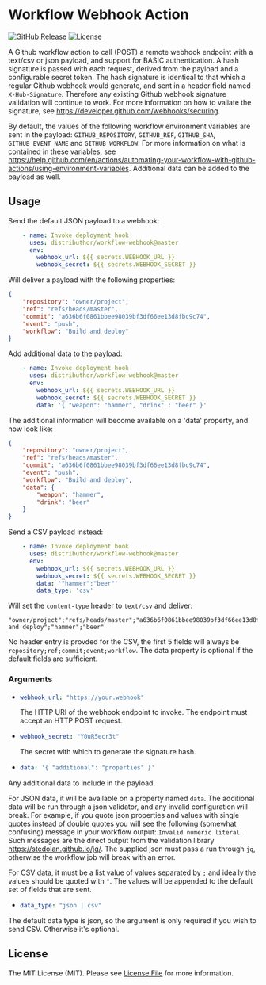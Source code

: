 # Workflow Webhook Action

[![GitHub Release][ico-release]][link-github-release]
[![License][ico-license]](LICENSE)

A Github workflow action to call (POST) a remote webhook endpoint with a text/csv 
or json payload, and support for BASIC authentication. A hash signature is passed 
with each request, derived from the payload and a configurable secret token. The 
hash signature is identical to that which a regular Github webhook would generate, 
and sent in a header field named `X-Hub-Signature`. Therefore any existing Github 
webhook signature validation will continue to work. For more information on how to 
valiate the signature, see <https://developer.github.com/webhooks/securing>.

By default, the values of the following workflow environment variables are sent in 
the payload: `GITHUB_REPOSITORY`, `GITHUB_REF`, `GITHUB_SHA`, `GITHUB_EVENT_NAME` 
and `GITHUB_WORKFLOW`. For more information on what is contained in these variables, 
see <https://help.github.com/en/actions/automating-your-workflow-with-github-actions/using-environment-variables>. 
Additional data can be added to the payload as well.

## Usage

Send the default JSON payload to a webhook:

```yml
    - name: Invoke deployment hook
      uses: distributhor/workflow-webhook@master
      env:
        webhook_url: ${{ secrets.WEBHOOK_URL }}
        webhook_secret: ${{ secrets.WEBHOOK_SECRET }}
```

Will deliver a payload with the following properties:

```json
{
    "repository": "owner/project",
    "ref": "refs/heads/master",
    "commit": "a636b6f0861bbee98039bf3df66ee13d8fbc9c74",
    "event": "push",
    "workflow": "Build and deploy"
}
```

Add additional data to the payload:

```yml
    - name: Invoke deployment hook
      uses: distributhor/workflow-webhook@master
      env:
        webhook_url: ${{ secrets.WEBHOOK_URL }}
        webhook_secret: ${{ secrets.WEBHOOK_SECRET }}
        data: '{ "weapon": "hammer", "drink" : "beer" }'
```

The additional information will become available on a 'data' property,
and now look like:

```json
{
    "repository": "owner/project",
    "ref": "refs/heads/master",
    "commit": "a636b6f0861bbee98039bf3df66ee13d8fbc9c74",
    "event": "push",
    "workflow": "Build and deploy",
    "data": {
        "weapon": "hammer",
        "drink": "beer"
    }
}
```

Send a CSV payload instead:

```yml
    - name: Invoke deployment hook
      uses: distributhor/workflow-webhook@master
      env:
        webhook_url: ${{ secrets.WEBHOOK_URL }}
        webhook_secret: ${{ secrets.WEBHOOK_SECRET }}
        data: '"hammer";"beer"'
        data_type: 'csv'
```

Will set the `content-type` header to `text/csv` and deliver:

```csv
"owner/project";"refs/heads/master";"a636b6f0861bbee98039bf3df66ee13d8fbc9c74";"push";"Build and deploy";"hammer";"beer"
```

No header entry is provded for the CSV, the first 5 fields will always be
`repository;ref;commit;event;workflow`. The data property is optional if 
the default fields are sufficient.


### Arguments

* ```yml 
  webhook_url: "https://your.webhook"
  ```

  The HTTP URI of the webhook endpoint to invoke. The endpoint must accept an 
  HTTP POST request.

* ```yml 
  webhook_secret: "Y0uR5ecr3t"
  ```

  The secret with which to generate the signature hash.

* ```yml 
  data: '{ "additional": "properties" }'
  ```
Any additional data to include in the payload. 

For JSON data, it will be available on a property named `data`. The additional data 
will be run through a json validator, and any invalid configuration will break. For 
example, if you quote json properties and values with single quotes instead of double 
quotes you will see the following (somewhat confusing) message in your workflow output: 
`Invalid numeric literal`. Such messages are the direct output from the validation 
library <https://stedolan.github.io/jq/>. The supplied json must pass a run through `jq`, 
otherwise the workflow job will break with an error.

For CSV data, it must be a list value of values separated by `;` and ideally the values 
should be quoted with `"`. The values will be appended to the default set of fields that 
are sent.

* ```yml 
  data_type: "json | csv"
  ```

The default data type is json, so the argument is only required if you wish to send CSV. 
Otherwise it's optional.


## License

The MIT License (MIT). Please see [License File](LICENSE) for more information.

[ico-release]: https://img.shields.io/github/tag/distributhor/webhook-action.svg
[ico-license]: https://img.shields.io/badge/license-MIT-brightgreen.svg
[link-github-release]: https://github.com/distributhor/workflow-webhook/releases